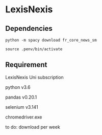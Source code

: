 # LexisNexis

## Dependencies

`python -m spacy download fr_core_news_sm`

`source .penv/bin/activate`

## Requirement

LexisNexis Uni subscription

python v3.6

pandas v0.20.1

selenium v3.141

chromedriver.exe

to do: download per week
